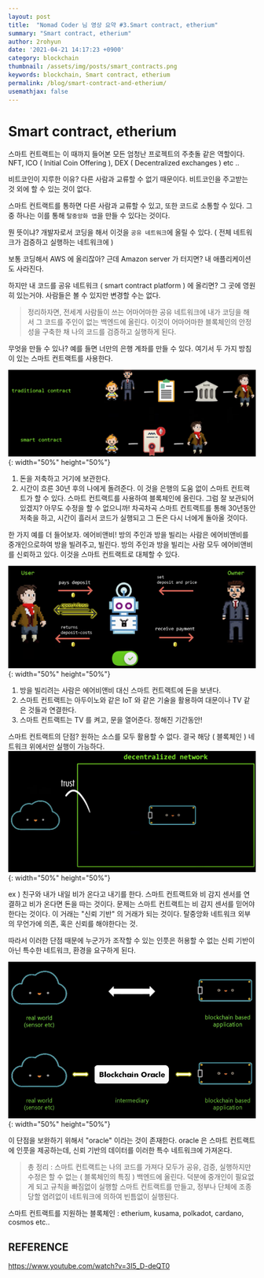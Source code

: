 ```yaml
---
layout: post
title:  "Nomad Coder 님 영상 요약 #3.Smart contract, etherium"
summary: "Smart contract, etherium"
author: 2rohyun
date: '2021-04-21 14:17:23 +0900'
category: blockchain
thumbnail: /assets/img/posts/smart_contracts.png 
keywords: blockchain, Smart contract, etherium
permalink: /blog/smart-contract-and-etherium/
usemathjax: false
---
```

# Smart contract, etherium

스마트 컨트랙트는 이 때까지 들어본 모든 엄청난 프로젝트의 주춧돌 같은 역할이다. NFT, ICO ( Initial Coin Offering ), DEX ( Decentralized exchanges ) etc ..

비트코인이 지루한 이유? 다른 사람과 교류할 수 없기 때문이다. 비트코인을 주고받는 것 외에 할 수 있는 것이 없다.

스마트 컨트랙트를 통하면 다른 사람과 교류할 수 있고, 또한 코드로 소통할 수 있다. 그 중 하나는 이를 통해 `탈중앙화 앱`을 만들 수 있다는 것이다. 

뭔 뜻이냐? 개발자로서 코딩을 해서 이것을 `공유 네트워크`에 올릴 수 있다. ( 전체 네트워크가 검증하고 실행하는 네트워크에 )

보통 코딩해서 AWS 에 올리잖아? 근데 Amazon server 가 터지면? 내 애플리케이션도 사라진다. 

하지만 내 코드를 공유 네트워크 ( smart contract platform ) 에 올리면? 그 곳에 영원히 있는거야. 사람들은 볼 수 있지만 변경할 수는 없다.

> 정리하자면, 전세계 사람들이 쓰는 어마어마한 공유 네트워크에 내가 코딩을 해서 그 코드를 주인이 없는 백엔드에 올린다. 이것이 어마어마한 블록체인의 안정성을 구축한 채 나의 코드를 검증하고 실행하게 된다. 

무엇을 만들 수 있나? 예를 들면 너만의 은행 계좌를 만들 수 있다. 여기서 두 가지 방침이 있는 스마트 컨트랙트를 사용한다.

![smartcontract](/assets/img/posts/smart_contract.png){: width="50%" height="50%"}

1. 돈을 저축하고 거기에 보관한다.
2. 시간이 흐른 30년 후의 나에게 돌려준다.
이 것을 은행의 도움 없이 스마트 컨트랙트가 할 수 있다. 스마트 컨트랙트를 사용하여 블록체인에 올린다. 그럼 잘 보관되어 있겠지? 아무도 수정을 할 수 없으니까! 차곡차곡 스마트 컨트랙트를 통해 30년동안 저축을 하고, 시간이 흘러서 코드가 실행되고 그 돈은 다시 너에게 돌아올 것이다.

한 가지 예를 더 들어보자. 에어비앤비!
방의 주인과 방을 빌리는 사람은 에어비앤비를 중개인으로하여 방을 빌려주고, 빌린다. 방의 주인과 방을 빌리는 사람 모두 에어비앤비를 신뢰하고 있다. 이것을 스마트 컨트랙트로 대체할 수 있다.

![smartairbnb](/assets/img/posts/smart_airbnb.png){: width="50%" height="50%"}

1. 방을 빌리려는 사람은 에어비앤비 대신 스마트 컨트랙트에 돈을 보낸다.
2. 스마트 컨트랙트는 아두이노와 같은 IoT 와 같은 기술을 활용하여 대문이나 TV 같은 것들과 연결한다.
3. 스마트 컨트랙트는 TV 를 켜고, 문을 열어준다. 정해진 기간동안!

스마트 컨트랙트의 단점? 원하는 소스를 모두 활용할 수 없다. 결국 해당 ( 블록체인 ) 네트워크 위에서만 실행이 가능하다.
![smartlimit](/assets/img/posts/smart_limit.png){: width="50%" height="50%"}

ex ) 친구와 내가 내일 비가 온다고 내기를 한다. 스마트 컨트랙트와 비 감지 센서를 연결하고 비가 온다면 돈을 따는 것이다. 문제는 스마트 컨트랙트는 비 감지 센서를 믿어야한다는 것이다. 이 거래는 "신뢰 기반" 의 거래가 되는 것이다. 탈중앙화 네트워크 외부의 무언가에 의존, 혹은 신뢰를 해야한다는 것.

따라서 이러한 단점 때문에 누군가가 조작할 수 있는 인풋은 허용할 수 없는 신뢰 기반이 아닌 특수한 네트워크, 환경을 요구하게 된다. 

![smartoracle](/assets/img/posts/smart_oracle.png){: width="50%" height="50%"}

이 단점을 보완하기 위해서 "oracle" 이라는 것이 존재한다. oracle 은 스마트 컨트랙트에 인풋을 제공하는데, 신뢰 기반의 데이터를 이러한 특수 네트워크에 가져온다.

> 총 정리 : 스마트 컨트랙트는 나의 코드를 가져다 모두가 공유, 검증, 실행하지만 수정은 할 수 없는 ( 블록체인의 특징 ) 백엔드에 올린다. 덕분에 중개인이 필요없게 되고 규칙을 빠짐없이 실행할 스마트 컨트랙트를 만들고, 정부나 단체에 조종 당할 염려없이 네트워크에 의하여 빈틈없이 실행된다.

스마트 컨트랙트를 지원하는 블록체인 : etherium, kusama, polkadot, cardano, cosmos etc..

## REFERENCE

https://www.youtube.com/watch?v=3I5_D-deQT0
